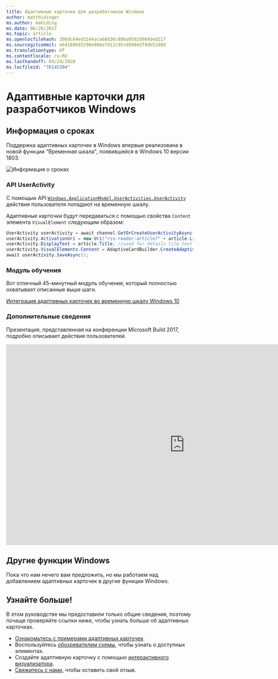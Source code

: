 ```yaml
---
title: Адаптивные карточки для разработчиков Windows
author: matthidinger
ms.author: mahiding
ms.date: 06/26/2017
ms.topic: article
ms.openlocfilehash: 39bdc64ed3244aca68d36c886a9562d964ded217
ms.sourcegitcommit: e6418d692296e06be7412c95c689843f9db5240d
ms.translationtype: HT
ms.contentlocale: ru-RU
ms.lasthandoff: 04/24/2020
ms.locfileid: "76145394"
---
```

# <a name="adaptive-cards-for-windows-developers"></a>Адаптивные карточки для разработчиков Windows

## <a name="timeline"></a>Информация о сроках

Поддержка адаптивных карточек в Windows впервые реализована в новой функции "Временная шкала", появившейся в Windows 10 версии 1803. 

![Информация о сроках](media/windows/timeline.png)

### <a name="useractivity-api"></a>API UserActivity

С помощью API [`Windows.ApplicationModel.UserActivities.UserActivity`](https://docs.microsoft.com/uwp/api/windows.applicationmodel.useractivities.useractivity) действия пользователя попадают на временную шкалу.

Адаптивные карточки будут передаваться с помощью свойства `Content` элемента `VisualElement` следующим образом:

```csharp
UserActivity userActivity = await channel.GetOrCreateUserActivityAsync(activityId, new HostName("contoso.com"));
userActivity.ActivationUri = new Uri("rss-reader:article?" + article.Link);
userActivity.DisplayText = article.Title; //used for details tile text
userActivity.VisualElements.Content = AdaptiveCardBuilder.CreateAdaptiveCardFromJson(jsonString);
await userActivity.SaveAsync();
```

### <a name="learning-module"></a>Модуль обучения

Вот отличный 45-минутный модуль обучения, который полностью охватывает описанные выше шаги.

[Интеграция адаптивных карточек во временную шкалу Windows 10](https://docs.microsoft.com/learn/modules/integrate-app-into-windows-10-timeline/)

### <a name="learn-more"></a>Дополнительные сведения

Презентация, представленная на конференции Microsoft Build 2017, подробно описывает действия пользователей.

<iframe src="https://channel9.msdn.com/Events/Build/2017/B8108/player" width="960" height="540" allowFullScreen frameBorder="0"></iframe>

## <a name="other-windows-surfaces"></a>Другие функции Windows
Пока что нам нечего вам предложить, но мы работаем над добавлением адаптивных карточек в другие функции Windows.

## <a name="dive-in"></a>Узнайте больше!

В этом руководстве мы предоставили только общие сведения, поэтому почаще проверяйте ссылки ниже, чтобы узнать больше об адаптивных карточках.

* [Ознакомьтесь с примерами адаптивных карточек](http://adaptivecards.io/samples/).
* Воспользуйтесь [обозревателем схемы](http://adaptivecards.io/explorer), чтобы узнать о доступных элементах.
* Создайте адаптивную карточку с помощью [интерактивного визуализатора](http://adaptivecards.io/visualizer/index.html?hostApp=Skype).
* [Свяжитесь с нами](http://adaptivecards.io/connect), чтобы оставить свой отзыв.

